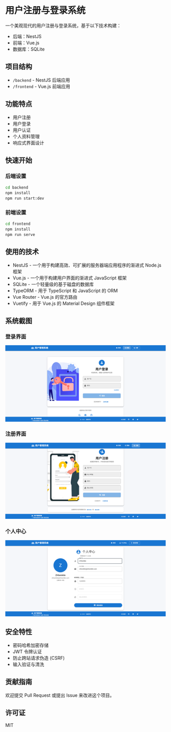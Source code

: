 # 用户注册与登录系统

一个美观现代的用户注册与登录系统，基于以下技术构建：
- 后端：NestJS
- 前端：Vue.js
- 数据库：SQLite

## 项目结构
- `/backend` - NestJS 后端应用
- `/frontend` - Vue.js 前端应用

## 功能特点
- 用户注册
- 用户登录
- 用户认证
- 个人资料管理
- 响应式界面设计

## 快速开始

### 后端设置
```bash
cd backend
npm install
npm run start:dev
```

### 前端设置
```bash
cd frontend
npm install
npm run serve
```

## 使用的技术
- NestJS - 一个用于构建高效、可扩展的服务器端应用程序的渐进式 Node.js 框架
- Vue.js - 一个用于构建用户界面的渐进式 JavaScript 框架
- SQLite - 一个轻量级的基于磁盘的数据库
- TypeORM - 用于 TypeScript 和 JavaScript 的 ORM
- Vue Router - Vue.js 的官方路由
- Vuetify - 用于 Vue.js 的 Material Design 组件框架

## 系统截图
### 登录界面
![登录界面](screenshots/login.png)
### 注册界面
![注册界面](screenshots/register.png)
### 个人中心
![个人中心](screenshots/profile.png)

## 安全特性
- 密码哈希加密存储
- JWT 令牌认证
- 防止跨站请求伪造 (CSRF)
- 输入验证与清洗

## 贡献指南
欢迎提交 Pull Request 或提出 Issue 来改进这个项目。

## 许可证
MIT
